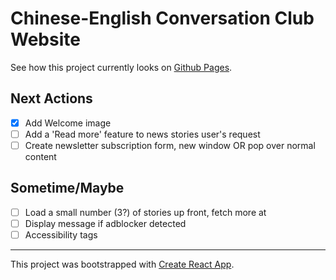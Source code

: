 # Chinese-English Conversation Club Website

See how this project currently looks on
[Github Pages](https://captainalan.github.io/chinese-conversation/).

## Next Actions

- [x] Add Welcome image
- [ ] Add a 'Read more' feature to news stories
      user's request
- [ ] Create newsletter subscription form, new window OR pop over 
      normal content

## Sometime/Maybe

- [ ] Load a small number (3?) of stories up front, fetch more at 
- [ ] Display message if adblocker detected
- [ ] Accessibility tags

<hr>
 
This project was bootstrapped with [Create React App](https://github.com/facebook/create-react-app).